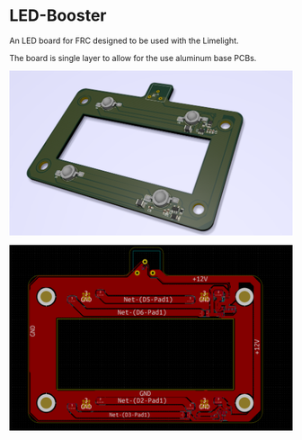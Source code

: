 # LED-Booster

An LED board for FRC designed to be used with the Limelight.

The board is single layer to allow for the use aluminum base PCBs.


![3D Render](https://github.com/Ethancao123/LED-Booster/blob/master/img/3D.png)

![PCB](https://github.com/Ethancao123/LED-Booster/blob/master/img/PCB.png)


